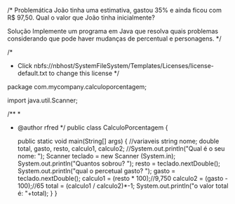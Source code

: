 /* Problemática
João tinha uma estimativa, gastou 35% e ainda ficou com R$ 97,50. Qual o valor que João tinha inicialmente?

Solução
Implemente um programa em Java que resolva quais problemas considerando que pode haver mudanças de percentual e personagens.
*/

/*
 * Click nbfs://nbhost/SystemFileSystem/Templates/Licenses/license-default.txt to change this license
 */

package com.mycompany.calculoporcentagem;

import java.util.Scanner;

/**
 *
 * @author rfred
 */
public class CalculoPorcentagem {

    public static void main(String[] args) {
        //variaveis
     string nome;
     double total, gasto, resto, calculo1, calculo2;
     //System.out.println("Qual é o seu nome: ");
     Scanner teclado = new Scanner (System.in);
     System.out.println("Quantos sobrou? ");
     resto = teclado.nextDouble();
     System.out.println("qual o percetual gasto? ");
     gasto = teclado.nextDouble();
     calculo1 = (resto * 100);//9,750
     calculo2 = (gasto - 100);//65
     total = (calculo1 / calculo2)*-1;
     System.out.println("o valor total é: "+total);
    }
}
